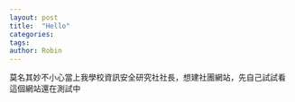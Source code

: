 ```yaml
---
layout: post
title:  "Hello"
categories: 
tags: 
author: Robin
---
```


莫名其妙不小心當上我學校資訊安全研究社社長，想建社團網站，先自己試試看<br>
這個網站還在測試中


